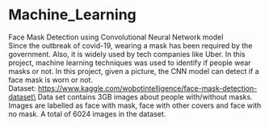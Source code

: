 # Machine_Learning
Face Mask Detection using Convolutional Neural Network model\
Since the outbreak of covid-19, wearing a mask has been required by the government. Also, it is widely used by tech companies like Uber. In this project, machine learning techniques was used to identify if people wear masks or not. In this project, given a picture, the CNN model can detect if a face mask is worn or not.\
Dataset: https://www.kaggle.com/wobotintelligence/face-mask-detection-dataset\
Data set contains 3GB images about people with/without masks. Images are labelled as face with mask, face with other covers and face with no mask. A total of 6024 images in the dataset.

